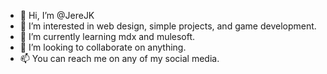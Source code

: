 - 👋 Hi, I’m @JereJK
- 👀 I’m interested in web design, simple projects, and game development.
- 🌱 I’m currently learning mdx and mulesoft.
- 💞️ I’m looking to collaborate on anything.
- 📫 You can reach me on any of my social media.

<!---
JereJK/JereJK is a ✨ special ✨ repository because its `README.md` (this file) appears on your GitHub profile.
You can click the Preview link to take a look at your changes.
--->
